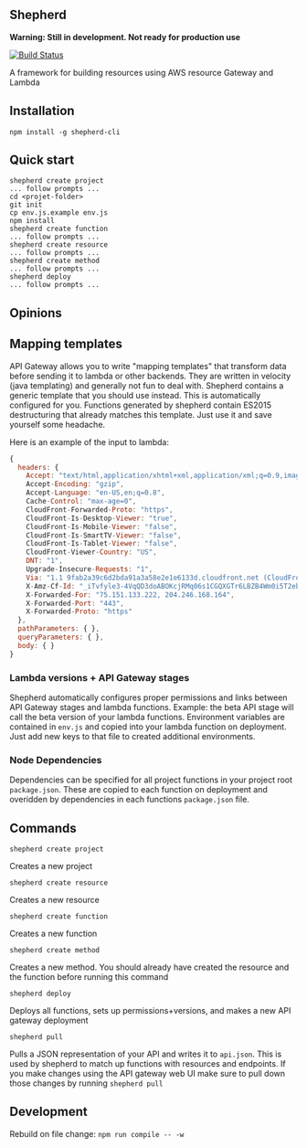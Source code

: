 ## Shepherd

**Warning: Still in development. Not ready for production use**

[![Build Status](https://travis-ci.org/bustlelabs/shepherd.svg?branch=master)](https://travis-ci.org/bustlelabs/shepherd)

A framework for building resources using AWS resource Gateway and Lambda

## Installation

`npm install -g shepherd-cli`

## Quick start

```
shepherd create project
... follow prompts ...
cd <projet-folder>
git init
cp env.js.example env.js
npm install
shepherd create function
... follow prompts ...
shepherd create resource
... follow prompts ...
shepherd create method
... follow prompts ...
shepherd deploy
... follow prompts ...
```

## Opinions

## Mapping templates

API Gateway allows you to write "mapping templates" that transform data before sending it to lambda or other backends. They are written in velocity (java templating) and generally not fun to deal with. Shepherd contains a generic template that you should use instead. This is automatically configured for you. Functions generated by shepherd contain ES2015 destructuring that already matches this template. Just use it and save yourself some headache.

Here is an example of the input to lambda:

``` js
{
  headers: {
    Accept: "text/html,application/xhtml+xml,application/xml;q=0.9,image/webp,*/*;q=0.8",
    Accept-Encoding: "gzip",
    Accept-Language: "en-US,en;q=0.8",
    Cache-Control: "max-age=0",
    CloudFront-Forwarded-Proto: "https",
    CloudFront-Is-Desktop-Viewer: "true",
    CloudFront-Is-Mobile-Viewer: "false",
    CloudFront-Is-SmartTV-Viewer: "false",
    CloudFront-Is-Tablet-Viewer: "false",
    CloudFront-Viewer-Country: "US",
    DNT: "1",
    Upgrade-Insecure-Requests: "1",
    Via: "1.1 9fab2a39c6d2bda91a3a58e2e1e6133d.cloudfront.net (CloudFront)",
    X-Amz-Cf-Id: "_iTvfyle3-4VqQD3doABOKcjRMq06s1CGQXGTr6LBZB4Wm0i5T2ebg==",
    X-Forwarded-For: "75.151.133.222, 204.246.168.164",
    X-Forwarded-Port: "443",
    X-Forwarded-Proto: "https"
  },
  pathParameters: { },
  queryParameters: { },
  body: { }
}
```

### Lambda versions + API Gateway stages

Shepherd automatically configures proper permissions and links between API Gateway stages and lambda functions. Example: the beta API stage will call the beta version of your lambda functions. Environment variables are contained in `env.js` and copied into your lambda function on deployment. Just add new keys to that file to created additional environments.

### Node Dependencies

Dependencies can be specified for all project functions in your project root `package.json`. These are copied to each function on deployment and overidden by dependencies in each functions `package.json` file.

## Commands

`shepherd create project`

Creates a new project

`shepherd create resource`

Creates a new resource

`shepherd create function`

Creates a new function

`shepherd create method`

Creates a new method. You should already have created the resource and the function before running this command

`shepherd deploy`

Deploys all functions, sets up permissions+versions, and makes a new API gateway deployment 

`shepherd pull`

Pulls a JSON representation of your API and writes it to `api.json`. This is used by shepherd to match up functions with resources and endpoints. If you make changes using the API gateway web UI make sure to pull down those changes by running `shepherd pull`

## Development

Rebuild on file change: `npm run compile -- -w`
